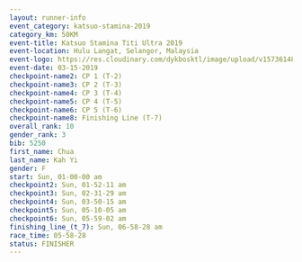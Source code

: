 ```yaml
---
layout: runner-info 
event_category: katsuo-stamina-2019 
category_km: 50KM 
event-title: Katsuo Stamina Titi Ultra 2019 
event-location: Hulu Langat, Selangor, Malaysia 
event-logo: https://res.cloudinary.com/dykbosktl/image/upload/v1573614825/Logo/Logo_p7ft6n.png
event-date: 03-15-2019 
checkpoint-name2: CP 1 (T-2) 
checkpoint-name3: CP 2 (T-3) 
checkpoint-name4: CP 3 (T-4) 
checkpoint-name5: CP 4 (T-5) 
checkpoint-name6: CP 5 (T-6) 
checkpoint-name8: Finishing Line (T-7) 
overall_rank: 10
gender_rank: 3
bib: 5250
first_name: Chua
last_name: Kah Yi
gender: F
start: Sun, 01-00-00 am
checkpoint2: Sun, 01-52-11 am
checkpoint3: Sun, 02-31-29 am
checkpoint4: Sun, 03-50-15 am
checkpoint5: Sun, 05-10-05 am
checkpoint6: Sun, 05-59-02 am
finishing_line_(t_7): Sun, 06-58-28 am
race_time: 05-58-28
status: FINISHER
---
```

